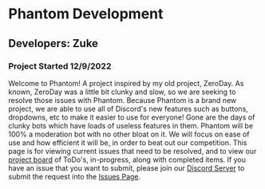 # Phantom Development
## Developers: Zuke
### Project Started 12/9/2022

Welcome to Phantom! A project inspired by my old project, ZeroDay. As known, ZeroDay was a little bit
clunky and slow, so we are seeking to resolve those issues with Phantom. Because Phantom is a brand new
project, we are able to use all of Discord's new features such as buttons, dropdowns, etc to make it
easier to use for everyone! Gone are the days of clunky bots which have loads of useless features
in them. Phantom will be 100% a moderation bot with no other bloat on it. We will focus on ease of use
and how efficient it will be, in order to beat out our competition. This page is for viewing current
issues that need to be resolved, and to view our [project board](/../../projects) of ToDo's, in-progress, along with completed
items. If you have an issue that you want to submit, please join our [Discord Server](https://discord.gg/G3473q2NsE)
to submit the request into the [Issues Page](/../../issues).
